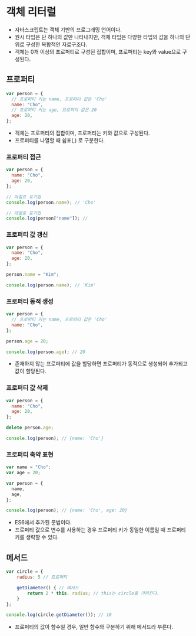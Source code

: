 # 객체 리터럴

- 자바스크립트는 객체 기반의 프로그래밍 언어이다.
- 원시 타입은 단 하나의 값만 나타내지만, 객체 타입은 다양한 타입의 값을 하나의 단위로 구성한 복합적인 자료구조다.
- 객체는 0개 이상의 프로퍼티로 구성된 집합이며, 프로퍼티는 key와 value으로 구성된다.

## 프로퍼티

```javascript
var person = {
  // 프로퍼티 키는 name, 프로퍼티 값은 'Cho'
  name: "Cho",
  // 프로퍼티 키는 age, 프로퍼티 값은 20
  age: 20,
};
```

- 객체는 프로퍼티의 집합이며, 프로퍼티는 키와 값으로 구성된다.
- 프로퍼티를 나열할 때 쉼표(,) 로 구분한다.

### 프로퍼티 접근

```javascript
var person = {
  name: "Cho",
  age: 20,
};

// 마침표 표기법
console.log(person.name); // 'Cho'

// 대괄호 표기법
console.log(person["name"]); //
```

### 프로퍼티 값 갱신

```javascript
var person = {
  name: "Cho",
  age: 20,
};

person.name = "Kim";

console.log(person.name); // 'Kim'
```

### 프로퍼티 동적 생성

```javascript
var person = {
  // 프로퍼티 키는 name, 프로퍼티 값은 'Cho'
  name: "Cho",
};

person.age = 20;

console.log(person.age); // 20
```

- 존재하지 않는 프로퍼티에 값을 할당하면 프로퍼티가 동적으로 생성되어 추가되고 값이 할당된다.

### 프로퍼티 값 삭제

```javascript
var person = {
  name: "Cho",
  age: 20,
};

delete person.age;

console.log(person); // {name: 'Cho'}
```

### 프로퍼티 축약 표현

```javascript
var name = "Cho";
var age = 20;

var person = {
  name,
  age,
};

console.log(person); // {name: 'Cho', age: 20}
```

- ES6에서 추가된 문법이다.
- 프로퍼티 값으로 변수를 사용하는 경우 프로퍼티 키가 동일한 이름일 때 프로퍼티 키를 생략할 수 있다.

## 메서드

```javascript
var circle = {
    radius: 5 // 프로퍼티

    getDiameter() { // 메서드
        return 2 * this. radius; // this는 circle을 가리킨다.
    }
};

console.log(circle.getDiameter()); // 10
```

- 프로퍼티의 값이 함수일 경우, 일반 함수와 구분하기 위해 메서드라 부른다.
